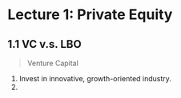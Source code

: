 # Lecture 1: Private Equity

## 1.1 VC v.s. LBO

> Venture Capital
1. Invest in innovative, growth-oriented industry. 
2. 